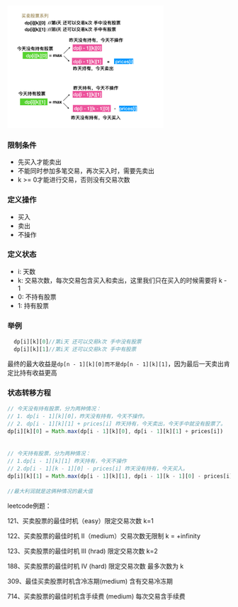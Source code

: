 <img src="../../../picture/dp/stock.png" width=70%/>

### 限制条件
* 先买入才能卖出
* 不能同时参加多笔交易，再次买入时，需要先卖出
* k >= 0才能进行交易，否则没有交易次数

### 定义操作
* 买入
* 卖出
* 不操作

### 定义状态
* i: 天数
* k: 交易次数，每次交易包含买入和卖出，这里我们只在买入的时候需要将 k - 1
* 0: 不持有股票
* 1: 持有股票

### 举例
```js
  dp[i][k][0]//第i天 还可以交易k次 手中没有股票
  dp[i][k][1]//第i天 还可以交易k次 手中有股票
```
最终的最大收益是`dp[n - 1][k][0]而不是dp[n - 1][k][1]`，因为最后一天卖出肯定比持有收益更高

### 状态转移方程
```js
// 今天没有持有股票，分为两种情况：
// 1. dp[i - 1][k][0]，昨天没有持有，今天不操作。 
// 2. dp[i - 1][k][1] + prices[i] 昨天持有，今天卖出，今天手中就没有股票了。
dp[i][k][0] = Math.max(dp[i - 1][k][0], dp[i - 1][k][1] + prices[i])


// 今天持有股票，分为两种情况：
// 1.dp[i - 1][k][1] 昨天持有，今天不操作
// 2.dp[i - 1][k - 1][0] - prices[i] 昨天没有持有，今天买入。
dp[i][k][1] = Math.max(dp[i - 1][k][1], dp[i - 1][k - 1][0] - prices[i])

//最大利润就是这俩种情况的最大值
```

leetcode例题：

121、买卖股票的最佳时机（easy）限定交易次数 k=1

122、买卖股票的最佳时机 II（medium）交易次数无限制 k = +infinity

123、买卖股票的最佳时机 III (hrad) 限定交易次数 k=2

188、买卖股票的最佳时机 IV (hard) 限定交易次数 最多次数为 k

309、最佳买卖股票时机含冷冻期(medium) 含有交易冷冻期

714、买卖股票的最佳时机含手续费 (medium) 每次交易含手续费